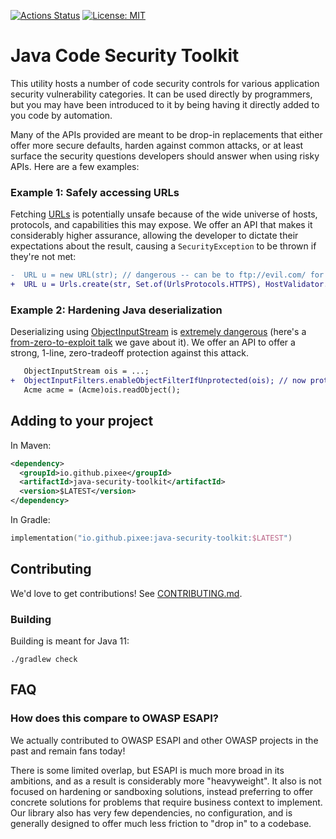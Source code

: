 [![Actions Status](https://github.com/pixeeworks/java-security-toolkit/workflows/Java%20CI/badge.svg)](https://github.com/pixeeworks/java-security-toolkit/actions)
[![License: MIT](https://img.shields.io/badge/License-MIT-yellow.svg)](https://opensource.org/licenses/MIT)

# Java Code Security Toolkit

This utility hosts a number of code security controls for various application security vulnerability categories. It can 
be used directly by programmers, but you may have been introduced to it by being having it directly added to you code by 
automation.

Many of the APIs provided are meant to be drop-in replacements that either offer more secure defaults, harden against common attacks, or at least surface the security questions developers should answer when using risky APIs. Here are a few examples:

### Example 1: Safely accessing URLs

Fetching [URLs](https://docs.oracle.com/en/java/javase/17/docs/api/java.base/java/net/URL.html) is potentially unsafe because of the wide universe of hosts, protocols, and capabilities this may expose. We offer an API that makes it considerably higher assurance, allowing the developer to dictate their expectations about the result, causing a `SecurityException` to be thrown if they're not met:

```diff
-  URL u = new URL(str); // dangerous -- can be to ftp://evil.com/ for all we know
+  URL u = Urls.create(str, Set.of(UrlsProtocols.HTTPS), HostValidator.fromAllowedHostPattern(Pattern.compile("good\\.com"));
```

### Example 2: Hardening Java deserialization

Deserializing using [ObjectInputStream](https://docs.oracle.com/en/java/javase/17/docs/api/java.base/java/io/ObjectInputStream.html) is [extremely dangerous](https://cheatsheetseries.owasp.org/cheatsheets/Deserialization_Cheat_Sheet.html#java) (here's a [from-zero-to-exploit talk](https://www.youtube.com/watch?v=kpuEtsGXKR8) we gave about it).  We offer an API to offer a strong, 1-line, zero-tradeoff protection against this attack.

```diff
   ObjectInputStream ois = ...;
+  ObjectInputFilters.enableObjectFilterIfUnprotected(ois); // now protected against all publicly known gadgets
   Acme acme = (Acme)ois.readObject();
```

## Adding to your project 

In Maven:
```xml
<dependency>
  <groupId>io.github.pixee</groupId>
  <artifactId>java-security-toolkit</artifactId>
  <version>$LATEST</version>
</dependency>
```
In Gradle:
```kotlin
implementation("io.github.pixee:java-security-toolkit:$LATEST")
```

## Contributing 
We'd love to get contributions! See [CONTRIBUTING.md](CONTRIBUTING.md).

### Building
Building is meant for Java 11:

```
./gradlew check
```

## FAQ

### How does this compare to OWASP ESAPI?

We actually contributed to OWASP ESAPI and other OWASP projects in the past and remain fans today! 

There is some limited overlap, but ESAPI is much more broad in its ambitions, and as a result is considerably more "heavyweight". It also is not focused on hardening or sandboxing solutions, instead preferring to offer concrete solutions for problems that require business context to implement. Our library also has very few dependencies, no configuration, and is generally designed to offer much less friction to "drop in" to a codebase.

